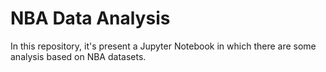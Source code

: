 # NBA Data Analysis

In this repository, it's present a Jupyter Notebook in which there are some analysis based on NBA datasets.